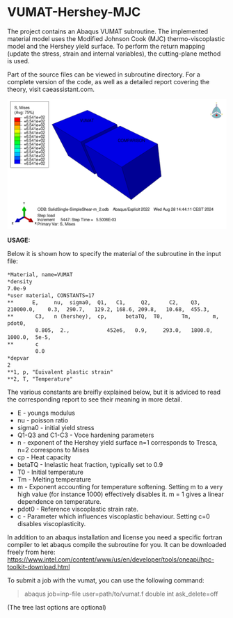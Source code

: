 # VUMAT-Hershey-MJC
The project contains an Abaqus VUMAT subroutine.
The implemented material model uses the Modified Johnson Cook (MJC) thermo-viscoplastic model and the Hershey yield surface. 
To perform the return mapping (update the stress, strain and internal variables), the cutting-plane method is used.

Part of the source files can be viewed in subroutine directory. For a complete version of the code, as well as a detailed report covering the theory, visit caeassistant.com.

![Viewport comparison of a single element simple shear test](snapshot.png)

**USAGE:**

Below it is shown how to specify the material of the subroutine in the input file:

```
*Material, name=VUMAT
*density
7.0e-9
*user material, CONSTANTS=17
**      E,     nu,  sigma0,  Q1,   C1,     Q2,      C2,    Q3,
210000.0,    0.3,  290.7,   129.2, 168.6, 209.8,   10.68,  455.3,      
**       C3,   n (hershey),  cp,      betaTQ,  T0,      Tm,       m,    pdot0,
         0.805,  2.,            452e6,   0.9,     293.0,   1800.0,   1000.0,  5e-5,
**       c
         0.0
*depvar
2
**1, p, "Euivalent plastic strain" 
**2, T, "Temperature"
```

The various constants are breifly explained below, but it is adviced to read the corresponding report to see their meaning in more detail.
- E - youngs modulus
- nu - poisson ratio
- sigma0 - initial yield stress
- Q1-Q3 and C1-C3 - Voce hardening parameters
- n - exponent of the Hershey yield surface n=1 corresponds to Tresca, n=2 correspons to Mises
- cp - Heat capacity
- betaTQ - Inelastic heat fraction, typically set to 0.9
- T0 - Initial temperature
- Tm - Melting temperature
- m - Exponent accounting for temperature softening. Setting m to a very high value (for instance 1000) effectively disables it. 
    m = 1 gives a linear dependence on temperature.
- pdot0 - Reference viscoplastic strain rate.
- c - Parameter which influences viscoplastic behaviour. Setting c=0 disables viscoplasticity.

In addition to an abaqus installation and license you need a specific fortran compiler to let abaqus compile the subroutine for you.
It can be downloaded freely from here: https://www.intel.com/content/www/us/en/developer/tools/oneapi/hpc-toolkit-download.html

To submit a job with the vumat, you can use the following command:

>abaqus job=inp-file user=path/to/vumat.f double int ask_delete=off

(The tree last options are optional)

